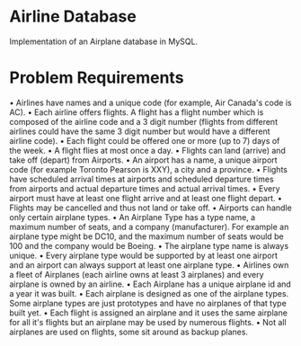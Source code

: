 # Airline Database
Implementation of an Airplane database in MySQL.

# Problem Requirements
• Airlines have names and a unique code (for example, Air Canada's code is AC).
• Each airline offers flights. A flight has a flight number which is composed of the airline code and a 3 digit number (flights from different airlines could have the same 3 digit number but would have a different airline code). 
• Each flight could be offered one or more (up to 7) days of the week.
• A flight flies at most once a day.
• Flights can land (arrive) and take off (depart) from Airports.
• An airport has a name, a unique airport code (for example Toronto Pearson is XXY), a city and a province.
• Flights have scheduled arrival times at airports and scheduled departure times from airports and actual departure times and actual arrival times.
• Every airport must have at least one flight arrive and at least one flight depart.
• Flights may be cancelled and thus not land or take off.
• Airports can handle only certain airplane types.
• An Airplane Type has a type name, a maximum number of seats, and a company (manufacturer). For example an airplane type might be DC10, and the maximum number of
seats would be 100 and the company would be Boeing. 
• The airplane type name is always unique.
• Every airplane type would be supported by at least one airport and an airport can always support at least one airplane type.
• Airlines own a fleet of Airplanes (each airline owns at least 3 airplanes) and every airplane is owned by an airline.
• Each Airplane has a unique airplane id and a year it was built. 
• Each airplane is designed as one of the airplane types. Some airplane types are just prototypes and have no airplanes of that type built yet.
• Each flight is assigned an airplane and it uses the same airplane for all it's flights but an airplane may be used by numerous flights. 
• Not all airplanes are used on flights, some sit around as backup planes.

